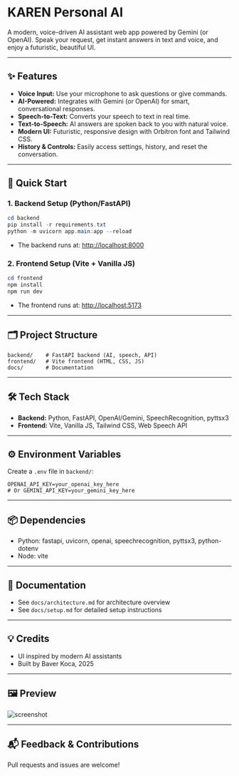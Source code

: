 # KAREN Personal AI

A modern, voice-driven AI assistant web app powered by Gemini (or OpenAI). Speak your request, get instant answers in text and voice, and enjoy a futuristic, beautiful UI.

---

## ✨ Features
- **Voice Input:** Use your microphone to ask questions or give commands.
- **AI-Powered:** Integrates with Gemini (or OpenAI) for smart, conversational responses.
- **Speech-to-Text:** Converts your speech to text in real time.
- **Text-to-Speech:** AI answers are spoken back to you with natural voice.
- **Modern UI:** Futuristic, responsive design with Orbitron font and Tailwind CSS.
- **History & Controls:** Easily access settings, history, and reset the conversation.

---

## 🚀 Quick Start

### 1. Backend Setup (Python/FastAPI)
```powershell
cd backend
pip install -r requirements.txt
python -m uvicorn app.main:app --reload
```
- The backend runs at: [http://localhost:8000](http://localhost:8000)

### 2. Frontend Setup (Vite + Vanilla JS)
```powershell
cd frontend
npm install
npm run dev
```
- The frontend runs at: [http://localhost:5173](http://localhost:5173)

---

## 🗂️ Project Structure
```
backend/    # FastAPI backend (AI, speech, API)
frontend/   # Vite frontend (HTML, CSS, JS)
docs/       # Documentation
```

---

## 🛠️ Tech Stack
- **Backend:** Python, FastAPI, OpenAI/Gemini, SpeechRecognition, pyttsx3
- **Frontend:** Vite, Vanilla JS, Tailwind CSS, Web Speech API

---

## ⚙️ Environment Variables
Create a `.env` file in `backend/`:
```
OPENAI_API_KEY=your_openai_key_here
# Or GEMINI_API_KEY=your_gemini_key_here
```

---

## 📦 Dependencies
- Python: fastapi, uvicorn, openai, speechrecognition, pyttsx3, python-dotenv
- Node: vite

---

## 📄 Documentation
- See `docs/architecture.md` for architecture overview
- See `docs/setup.md` for detailed setup instructions

---

## 💡 Credits
- UI inspired by modern AI assistants
- Built by Baver Koca, 2025

---

## 🖼️ Preview
![screenshot](frontend/public/assets/images/preview.png)

---

## 📬 Feedback & Contributions
Pull requests and issues are welcome!